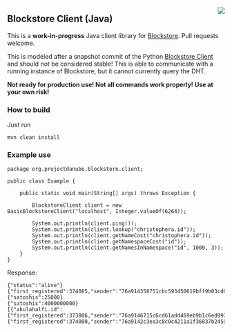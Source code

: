 <a href="http://projectdanube.org/" target="_blank"><img src="http://projectdanube.github.com/xdi2/images/projectdanube_logo.png" align="right"></a>

## Blockstore Client (Java)

This is a **work-in-progress** Java client library for [Blockstore](https://github.com/blockstack/blockstore/). Pull requests welcome.

This is modeled after a snapshot commit of the Python [Blockstore Client](https://github.com/blockstack/blockstore-client) and should not be considered stable! This is able to communicate with
a running instance of Blockstore, but it cannot currently query the DHT.

**Not ready for production use! Not all commands work properly! Use at your own risk!**

### How to build

Just run

    mvn clean install

### Example use

	package org.projectdanube.blockstore.client;
	
	public class Example {
	
		public static void main(String[] args) throws Exception {
	
			BlockstoreClient client = new BasicBlockstoreClient("localhost", Integer.valueOf(6264));
	
			System.out.println(client.ping());
			System.out.println(client.lookup("christophera.id"));
			System.out.println(client.getNameCost("christophera.id"));
			System.out.println(client.getNamespaceCost("id"));
			System.out.println(client.getNamesInNamespace("id", 1000, 3));
		}
	}

Response:

	{"status":"alive"}
	{"first_registered":374085,"sender":"76a914358751cbc593450619bff9b03cd0698154a8a0fe88ac","sender_pubkey":"02eb1a3612b9e29b1770e76916a6226f72fc32025bab8061c5298483378f4b31f7","address":"15t2vLF87xZogitNRLzQSih5Kz18XWBMS1","value_hash":"dfe6e3f40a770c90fd8158f9c28c950631c4818b","last_renewed":374085,"revoked":false}
	{"satoshis":25000}
	{"satoshis":4000000000}
	[{"akulahalfi.id":{"first_registered":373806,"sender":"76a9146715c6cd61add469eb9b1c6ed993278bc01c6d6f88ac","sender_pubkey":"0411d88aa37a0eea476a5b63ca4b1cd392ded830865824c27dacef6bde9f9bc53fa13a0926533ef4d20397207e212c2086cbe13db5470fd29616abd35326d33090","address":"1AQ4gpdeQ7nQnWh76VyRb2zK2H3ner8Cif","value_hash":"c2ca9b83221e3028edafa1d4630fb7d73c36bd7d","last_renewed":373806,"revoked":false},"aku.id":{"first_registered":374080,"sender":"76a9142c3ea3c8c0c4211a1f36837b2459e334daed8aa788ac","sender_pubkey":"0411d88aa37a0eea476a5b63ca4b1cd392ded830865824c27dacef6bde9f9bc53fa13a0926533ef4d20397207e212c2086cbe13db5470fd29616abd35326d33090","address":"152wmjGzesppMoywYYpMAV4BGEiYtfKfYR","value_hash":"5f547e5be733275459d3f3a321cc753e4b3185d2","last_renewed":374080,"revoked":false}}]
